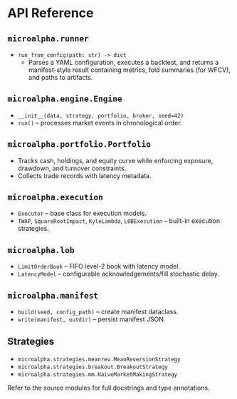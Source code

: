 # API Reference

## `microalpha.runner`

- `run_from_config(path: str) -> dict`
  - Parses a YAML configuration, executes a backtest, and returns a manifest-style result containing metrics, fold summaries (for WFCV), and paths to artifacts.

## `microalpha.engine.Engine`

- `__init__(data, strategy, portfolio, broker, seed=42)`
- `run()` – processes market events in chronological order.

## `microalpha.portfolio.Portfolio`

- Tracks cash, holdings, and equity curve while enforcing exposure, drawdown, and turnover constraints.
- Collects trade records with latency metadata.

## `microalpha.execution`

- `Executor` – base class for execution models.
- `TWAP`, `SquareRootImpact`, `KyleLambda`, `LOBExecution` – built-in execution strategies.

## `microalpha.lob`

- `LimitOrderBook` – FIFO level-2 book with latency model.
- `LatencyModel` – configurable acknowledgements/fill stochastic delay.

## `microalpha.manifest`

- `build(seed, config_path)` – create manifest dataclass.
- `write(manifest, outdir)` – persist manifest JSON.

## Strategies

- `microalpha.strategies.meanrev.MeanReversionStrategy`
- `microalpha.strategies.breakout.BreakoutStrategy`
- `microalpha.strategies.mm.NaiveMarketMakingStrategy`

Refer to the source modules for full docstrings and type annotations.

